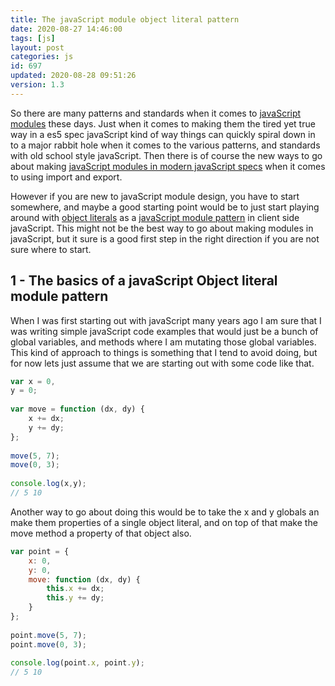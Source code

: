 ```yaml
---
title: The javaScript module object literal pattern
date: 2020-08-27 14:46:00
tags: [js]
layout: post
categories: js
id: 697
updated: 2020-08-28 09:51:26
version: 1.3
---
```


So there are many patterns and standards when it comes to [javaScript modules](/2019/03/12/js-javascript-module/) these days. Just when it comes to making them the tired yet true way in a es5 spec javaScript kind of way things can quickly spiral down in to a major rabbit hole when it comes to the various patterns, and standards with old school style javaScript. Then there is of course the new ways to go about making [javaScript modules in modern javaScript specs](https://developer.mozilla.org/en-US/docs/Web/JavaScript/Guide/Modules) when it comes to using import and export.

However if you are new to javaScript module design, you have to start somewhere, and maybe a good starting point would be to just start playing around with [object literals](https://www.dyn-web.com/tutorials/object-literal/) as a [javaScript module pattern](https://www.oreilly.com/library/view/learning-javascript-design/9781449334840/ch09s02.html) in client side javaScript. This might not be the best way to go about making modules in javaScript, but it sure is a good first step in the right direction if you are not sure where to start.

<!-- more -->

## 1 - The basics of a javaScript Object literal module pattern

When I was first starting out with javaScript many years ago I am sure that I was writing simple javaScript code examples that would just be a bunch of global variables, and methods where I am mutating those global variables. This kind of approach to things is something that I tend to avoid doing, but for now lets just assume that we are starting out with some code like that.

```js
var x = 0,
y = 0;
 
var move = function (dx, dy) {
    x += dx;
    y += dy;
};
 
move(5, 7);
move(0, 3);
 
console.log(x,y);
// 5 10
```

Another way to go about doing this would be to take the x and y globals an make them properties of a single object literal, and on top of that make the move method a property of that object also.

```js
var point = {
    x: 0,
    y: 0,
    move: function (dx, dy) {
        this.x += dx;
        this.y += dy;
    }
};
 
point.move(5, 7);
point.move(0, 3);
 
console.log(point.x, point.y);
// 5 10
```